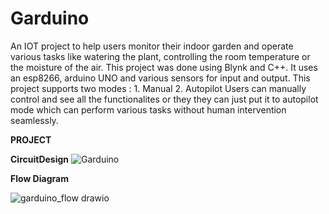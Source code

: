 # Garduino
An IOT project to help users monitor their indoor garden and operate various tasks like watering the plant, controlling the room temperature or the moisture of the air.
This project was done using Blynk and C++. It uses an esp8266, arduino UNO and various sensors for input and output.
This project supports two modes : 1. Manual 2. Autopilot
Users can manually control and see all the functionalites or they they can just put it to autopilot mode which can perform various tasks without human intervention seamlessly.

**PROJECT**




**CircuitDesign**
![Garduino](https://github.com/Nafis71/Garduino/assets/57575805/72fc2d81-282b-4cab-b70c-8ccfb7b3ea50)


**Flow Diagram**

![garduino_flow drawio](https://github.com/Nafis71/Garduino/assets/57575805/20e41323-d284-4ec5-b736-37f23cfd9759)

